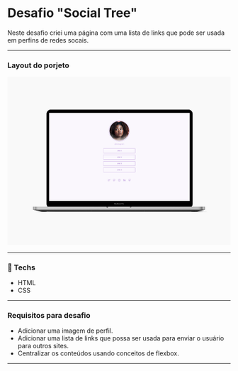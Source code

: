 <h1>Desafio "Social Tree"</h1>
<p>Neste desafio criei uma página com uma lista de links que pode ser usada em perfins de redes socais.</P>
<hr/>
<h3>Layout do porjeto</h3>
<img src="./assets/previa-projeto.png" alt="layout">
<hr>
<h3>🚀 Techs</h3>
<ul>
    <li> HTML
    <li> CSS
</ul>
<hr>
<h3>Requisitos para desafio</h3>
<ul>
    <li> Adicionar uma imagem de perfil.
    <li> Adicionar uma lista de links que possa ser usada para enviar o usuário para outros sites.
    <li> Centralizar os conteúdos usando conceitos de flexbox.
</ul>
<hr>
